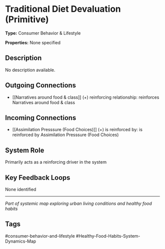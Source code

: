 # Traditional Diet Devaluation (Primitive)

**Type:** Consumer Behavior & Lifestyle

**Properties:** None specified

## Description
No description available.

## Outgoing Connections
- [[Narratives around food & class]] (+) reinforcing relationship: reinforces Narratives around food & class

## Incoming Connections
- [[Assimilation Presssure (Food Choices)]] (+) is reinforced by: is reinforced by Assimilation Presssure (Food Choices)

## System Role
Primarily acts as a reinforcing driver in the system

## Key Feedback Loops
None identified

---
*Part of systemic map exploring urban living conditions and healthy food habits*

## Tags
#consumer-behavior-and-lifestyle #Healthy-Food-Habits-System-Dynamics-Map
